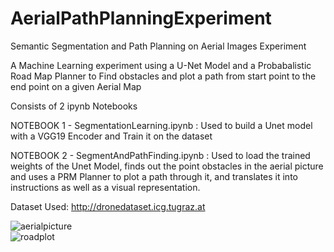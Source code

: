 # AerialPathPlanningExperiment
Semantic Segmentation and Path Planning on Aerial Images Experiment

A Machine Learning experiment using a U-Net Model and a Probabalistic Road Map Planner to Find obstacles and plot a path from start point to the end point on a given Aerial Map

Consists of 2 ipynb Notebooks

NOTEBOOK 1 - SegmentationLearning.ipynb : Used to build a Unet model with a VGG19 Encoder and Train it on the dataset

NOTEBOOK 2 - SegmentAndPathFinding.ipynb : Used to load the trained weights of the Unet Model, finds out the point obstacles in the aerial picture and uses a PRM Planner to plot a path through it, and translates it into instructions as well as a visual representation.

Dataset Used: http://dronedataset.icg.tugraz.at

![aerialpicture](https://user-images.githubusercontent.com/62299190/220090323-e13dd088-431a-4dca-bc29-a34706087048.png)            
![roadplot](https://user-images.githubusercontent.com/62299190/220090388-bc8c3238-1293-4097-90ea-2c355022875c.png)
